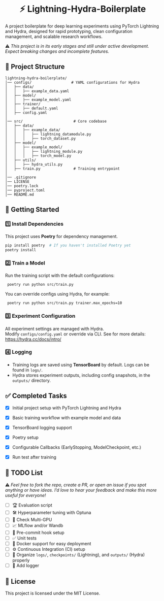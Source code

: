 <div align="center">
<h1> ⚡ Lightning-Hydra-Boilerplate </h1>
</div>

A project boilerplate for deep learning experiments using PyTorch Lightning and Hydra, designed for rapid prototyping, clean configuration management, and scalable research workflows.

⚠️ _This project is in its early stages and still under active development. Expect breaking changes and incomplete features._

## 📁 Project Structure

```plaintext
lightning-hydra-boilerplate/
│── configs/                  # YAML configurations for Hydra
│   ├── data/                
│   │   ├── example_data.yaml  
│   ├── model/                
│   │   ├── example_model.yaml 
│   ├── trainer/              
│   │   ├── default.yaml       
│   ├── config.yaml            
│
│── src/                       # Core codebase
│   ├── data/                 
│   │   ├── example_data/      
│   │   │   ├── lightning_datamodule.py  
│   │   │   ├── torch_dataset.py         
│   ├── model/                 
│   │   ├── example_model/    
│   │   │   ├── lightning_module.py  
│   │   │   ├── torch_model.py       
│   ├── utils/                 
│   │   ├── hydra_utils.py          
│   ├── train.py               # Training entrypoint
│
│── .gitignore                 
│── LICENSE                    
│── poetry.lock                
│── pyproject.toml             
│── README.md
```

## 🚀 Getting Started

### **1️⃣ Install Dependencies**
This project uses **Poetry** for dependency management.

```bash
pip install poetry  # If you haven't installed Poetry yet
poetry install
```

### **2️⃣ Train a Model**
Run the training script with the default configurations:

```bash
 poetry run python src/train.py
```

You can override configs using Hydra, for example:

```bash
 poetry run python src/train.py trainer.max_epochs=10
```

### **3️⃣ Experiment Configuration**
All experiment settings are managed with Hydra.  
Modify `configs/config.yaml` or override via CLI. See for more details: https://hydra.cc/docs/intro/

### **4️⃣ Logging**
- Training logs are saved using **TensorBoard** by default. Logs can be found in `logs/`.
- Hydra stores experiment outputs, including config snapshots, in the `outputs/` directory.

## ✅ Completed Tasks
- [x] Initial project setup with PyTorch Lightning and Hydra
- [x] Basic training workflow with example model and data
- [x] TensorBoard logging support
- [x] Poetry setup
- [x] Configurable Callbacks (EarlyStopping, ModelCheckpoint, etc.)
- [x] Run test after training


## 📝 TODO List
⚠️ _Feel free to fork the repo, create a PR, or open an issue if you spot anything or have ideas. I’d love to hear your feedback and make this more useful for everyone!_ 

- [ ] 🏆 Evaluation script
- [ ] 🛠 Hyperparameter tuning with Optuna
- [ ] 🚀 Check Multi-GPU
- [ ] 📈 MLflow and/or Wandb
- [ ] 🔀 Pre-commit hook setup
- [ ] ✅ Unit tests
- [ ] 🐳 Docker support for easy deployment
- [ ] ⚙️ Continuous Integration (CI) setup
- [ ] 📂 Organize `logs/`, `checkpoints/` (Lightning), and `outputs/` (Hydra) properly
- [ ] 📝 Add logger

## 📜 License
This project is licensed under the MIT License.
